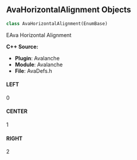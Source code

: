 ## AvaHorizontalAlignment Objects

```python
class AvaHorizontalAlignment(EnumBase)
```

EAva Horizontal Alignment

**C++ Source:**

- **Plugin**: Avalanche
- **Module**: Avalanche
- **File**: AvaDefs.h

<a id="unreal.AvaHorizontalAlignment.LEFT"></a>

#### LEFT

0

<a id="unreal.AvaHorizontalAlignment.CENTER"></a>

#### CENTER

1

<a id="unreal.AvaHorizontalAlignment.RIGHT"></a>

#### RIGHT

2

<a id="unreal.AvaDepthAlignment"></a>